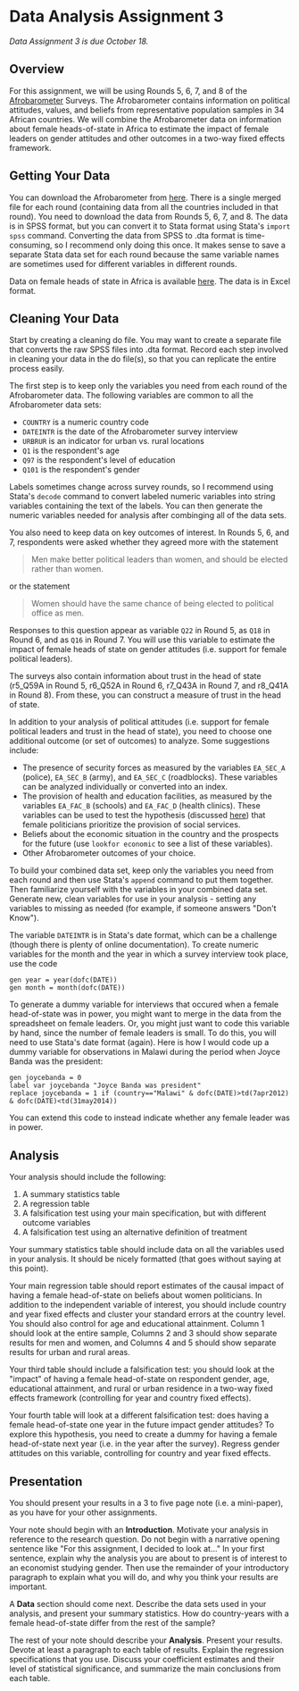 # Data Analysis Assignment 3

_Data Assignment 3 is due October 18._

## Overview

For this assignment, we will be using Rounds 5, 6, 7, and 8 of the [Afrobarometer](https://www.afrobarometer.org/) Surveys.  The Afrobarometer 
contains information on political attitudes, values, and beliefs from representative population samples in 34 African countries.  We will 
combine the Afrobarometer data on information about female heads-of-state in Africa to estimate the impact of female leaders on gender 
attitudes and other outcomes in a two-way fixed effects framework.

## Getting Your Data

You can download the Afrobarometer from [here](https://www.afrobarometer.org/data/merged-data/).  There is a single merged file 
for each round (containing data from all the countries included in that round).  You need to download the data from Rounds 5, 6, 
7, and 8.  The data is in SPSS format, but you can convert it to Stata format using Stata's `import spss` command.  Converting the data 
from SPSS to .dta format is time-consuming, so I recommend only doing this once.  It makes sense to save a separate Stata data set 
for each round because the same variable names are sometimes used for different variables in different rounds.  

Data on female heads of state in Africa is available [here](female-heads-of-state-africa-2024.xlsx).  The data is in Excel format.  

## Cleaning Your Data

Start by creating a cleaning do file.  You may want to create a separate file that converts the raw SPSS files into .dta format. Record 
each step involved in cleaning your data in the do file(s), so that you can replicate the entire process easily.  

The first step is to keep only the variables you need from each round of the Afrobarometer data.  The following variables 
are common to all the Afrobarometer data sets:

- `COUNTRY` is a numeric country code 
- `DATEINTR` is the date of the Afrobarometer survey interview
- `URBRUR` is an indicator for urban vs. rural locations
- `Q1` is the respondent's age
- `Q97` is the respondent's level of education
- `Q101` is the respondent's gender

Labels sometimes change across survey rounds, so I recommend using Stata's `decode` command 
to convert labeled numeric variables into string variables containing the text of the labels. You can then 
generate the numeric variables needed for analysis after combinging all of the data sets.

You also need to keep data on key outcomes of interest.  In Rounds 5, 6, and 7, respondents 
were asked whether they agreed more with the statement 

> Men make better political leaders than women, and should be elected rather than women.  

or the statement  

> Women should have the same chance of being elected to political office as men.  

Responses to this question appear as variable `Q22` in Round 5, as `Q18` in Round 6, 
and as `Q16` in Round 7.  You will use this variable to estimate the impact of female 
heads of state on gender attitudes (i.e. support for female political leaders).  

The surveys also contain information about trust in the head of state (r5_Q59A in Round 5, r6_Q52A in Round 6, 
r7_Q43A in Round 7, and r8_Q41A in Round 8).  From these, you can construct a measure of trust in the 
head of state.

In addition to your analysis of political attitudes (i.e. support for female political leaders and trust in 
the head of state), you need to choose one additional outcome (or set of outcomes) to analyze.  Some suggestions include:

- The presence of security forces as measured by the variables `EA_SEC_A` (police), `EA_SEC_B` (army), and `EA_SEC_C` (roadblocks).  These variables can be analyzed individually or converted into an index.
- The provision of health and education facilities, as measured by the variables `EA_FAC_B` (schools) and `EA_FAC_D` (health clinics).  These variables can be used to test the hypothesis (discussed [here](https://www.bbc.com/news/articles/ce3z263453lo)) that female politicians prioritize the provision of social services.
- Beliefs about the economic situation in the country and the prospects for the future (use `lookfor economic` to see a list of these variables).
- Other Afrobarometer outcomes of your choice.

To build your combined data set, keep only the variables you need from each round and then use Stata's `append` 
command to put them together.  Then familiarize yourself with the variables in your combined data set.  Generate 
new, clean variables for use in your analysis - setting any variables to missing as needed (for example, if someone 
answers "Don't Know").  

The variable `DATEINTR` is in Stata's date format, which can be a challenge (though there is plenty of online 
documentation).  To create numeric variables for the month and the year in which a survey interview took place, 
use the code
```
gen year = year(dofc(DATE))
gen month = month(dofc(DATE))
```

To generate a dummy variable for interviews that occured when a female head-of-state was in power, you might want 
to merge in the data from the spreadsheet on female leaders.  Or, you might just want to code this variable by 
hand, since the number of female leaders is small.  To do this, you will need to use Stata's date format 
(again).  Here is how I would code up a dummy variable for observations in Malawi during the period when 
Joyce Banda was the president:
```
gen joycebanda = 0
label var joycebanda "Joyce Banda was president"
replace joycebanda = 1 if (country=="Malawi" & dofc(DATE)>td(7apr2012) & dofc(DATE)<td(31may2014))
```
You can extend this code to instead indicate whether any female leader was in power.

## Analysis

Your analysis should include the following:

1. A summary statistics table
2. A regression table
3. A falsification test using your main specification, but with different outcome variables
4. A falsification test using an alternative definition of treatment

Your summary statistics table should include data on all the variables used in your analysis.  It 
should be nicely formatted (that goes without saying at this point).

Your main regression table should report estimates of the causal impact of having a female 
head-of-state on beliefs about women politicians.  In addition to the independent variable of 
interest, you should include country and year fixed effects and cluster your standard errors 
at the country level.  You should also control for age and educational attainment.  Column 1 
should look at the entire sample, Columns 2 and 3 should show separate results for men and women, 
and Columns 4 and 5 should show separate results for urban and rural areas.  

Your third table should include a falsification test:  you should look at the "impact" of 
having a female head-of-state on respondent gender, age, educational attainment, and 
rural or urban residence in a two-way fixed effects framework (controlling for year and 
country fixed  effects).

Your fourth table will look at a different falsification test:  does having a female head-of-state 
one year in the future impact gender attitudes?  To explore this hypothesis, you need to create a 
dummy for having a female head-of-state next year (i.e. in the year after the survey).  Regress 
gender attitudes on this variable, controlling for country and year fixed effects.

## Presentation

You should present your results in a 3 to five page note (i.e. a mini-paper), as you have for 
your other assignments.  

Your note should begin with an **Introduction**.  Motivate your analysis in reference to the research 
question.  Do not begin with a narrative opening sentence like "For this assignment, I decided 
to look at..."  In your first sentence, explain why the analysis you are about to present is of interest to an economist 
studying gender.  Then use the remainder of your introductory paragraph to explain what you will do, and 
why you think your results are important.

A **Data** section should come next.  Describe the data sets used in your analysis, and present your summary 
statistics.  How do country-years with a female head-of-state differ from the rest of the sample?

The rest of your note should describe your **Analysis**.  Present your results.  Devote at least a paragraph 
to each table of results.  Explain the regression specifications that you use.  Discuss your coefficient estimates 
and their level of statistical significance, and summarize the main conclusions from each table.


